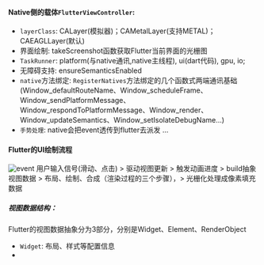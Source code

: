 

#### Native侧的载体`FlutterViewController`:

- `layerClass`: CALayer(模拟器)；CAMetalLayer(支持METAL)；CAEAGLLayer(默认)
- 界面绘制: takeScreenshot函数获取Flutter当前界面的光栅图
- `TaskRunner`: platform(与native通讯,native主线程), ui(dart代码), gpu, io; 
- 无障碍支持: ensureSemanticsEnabled
- `native`方法绑定: `RegisterNatives`方法绑定的几个函数式两端通讯基础(Window_defaultRouteName、Window_scheduleFrame、Window_sendPlatformMessage、Window_respondToPlatformMessage、Window_render、Window_updateSemantics、Window_setIsolateDebugName...)
- `手势处理`: native会把event透传到flutter去派发
...

#### Flutter的UI绘制流程
![event](./asset/pipeline.webp)
用户输入信号(滑动、点击) > 驱动视图更新 > 触发动画进度 > build抽象视图数据 > 布局、绘制、合成（渲染过程的三个步骤），> 光栅化处理成像素填充数据

##### 视图数据结构：
Flutter的视图数据抽象分为3部分，分别是Widget、Element、RenderObject

- `Widget`: 布局、样式等配置信息
- 